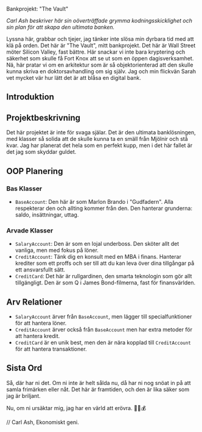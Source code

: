 Bankprojekt: "The Vault"

_Carl Ash beskriver här sin oöverträffade grymma kodningsskicklighet och sin plan för att skapa den ultimata banken._

Lyssna här, grabbar och tjejer, jag tänker inte slösa min dyrbara tid med att klä på orden. Det här är "The Vault", mitt bankprojekt. Det här är Wall Street möter Silicon Valley, fast bättre. Här snackar vi inte bara kryptering och säkerhet som skulle få Fort Knox att se ut som en öppen dagisverksamhet. Nä, här pratar vi om en arkitektur som är så objektorienterad att den skulle kunna skriva en doktorsavhandling om sig själv. Jag och min flickvän Sarah vet mycket vär hur lätt det är att blåsa en digital bank.

## Introduktion

## Projektbeskrivning
Det här projektet är inte för svaga själar. Det är den ultimata banklösningen, med klasser så solida att de skulle kunna ta en smäll från Mjölnir och stå kvar. Jag har planerat det hela som en perfekt kupp, men i det här fallet är det jag som skyddar guldet.

## OOP Planering
### Bas Klasser
- `BaseAccount`: Den här är som Marlon Brando i "Gudfadern". Alla respekterar den och allting kommer från den. Den hanterar grunderna: saldo, insättningar, uttag.

### Arvade Klasser
- `SalaryAccount`: Den är som en lojal underboss. Den sköter allt det vanliga, men med fokus på löner.
- `CreditAccount`: Tänk dig en konsult med en MBA i finans. Hanterar krediter som ett proffs och ser till att du kan leva över dina tillgångar på ett ansvarsfullt sätt.
- `CreditCard`: Det här är rullgardinen, den smarta teknologin som gör allt tillgängligt. Den är som Q i James Bond-filmerna, fast för finansvärlden.

## Arv Relationer
- `SalaryAccount` ärver från `BaseAccount`, men lägger till specialfunktioner för att hantera löner.
- `CreditAccount` ärver också från `BaseAccount` men har extra metoder för att hantera kredit.
- `CreditCard` är en unik best, men den är nära kopplad till `CreditAccount` för att hantera transaktioner.

## Sista Ord
Så, där har ni det. Om ni inte är helt sålda nu, då har ni nog snöat in på att samla frimärken eller nåt. Det här är framtiden, och den är lika säker som jag är briljant.

Nu, om ni ursäktar mig, jag har en värld att erövra. 🎩💎💰

// Carl Ash, Ekonomiskt geni.